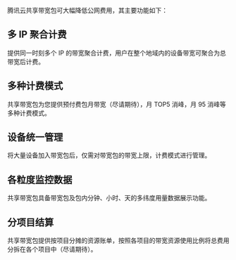 腾讯云共享带宽包可大幅降低公网费用，其主要功能如下：
## 多 IP 聚合计费 
提供同一时刻多个 IP 的带宽聚合计费，用户在整个地域内的设备带宽可聚合为总带宽后计费。
## 多种计费模式
共享带宽包为您提供预付费包月带宽（尽请期待），月 TOP5 消峰，月 95 消峰等多种计费模式。
## 设备统一管理 
将大量设备加入带宽包后，仅需对带宽包的带宽上限，计费模式进行管理。
## 各粒度监控数据
共享带宽包具备带宽包及包内分钟、小时、天的多纬度用量数据展示功能。
## 分项目结算 
共享带宽包提供按项目分摊的资源账单，按照各项目的带宽资源使用比例将总费用分拆在各个项目中（尽请期待）。

